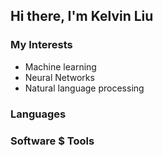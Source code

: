 ## Hi there, I'm Kelvin Liu

### My Interests
- Machine learning
- Neural Networks
- Natural language processing

### Languages


### Software $ Tools

